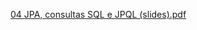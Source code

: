 [04 JPA, consultas SQL e JPQL (slides).pdf](https://github.com/Iuryaaraujo/BDSConsultas-JPA/files/15049645/04.JPA.consultas.SQL.e.JPQL.slides.pdf)
